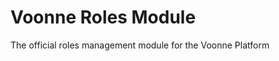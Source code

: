 Voonne Roles Module
===================

The official roles management module for the Voonne Platform
